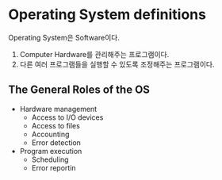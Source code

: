 # Operating System definitions
Operating System은 Software이다.    
1. Computer Hardware를 관리해주는 프로그램이다.
2. 다른 여러 프로그램들을 실행할 수 있도록 조정해주는 프로그램이다.

## The General Roles of the OS
- Hardware management 
    - Access to I/O devices
    - Access to files
    - Accounting
    - Error detection
- Program execution
    - Scheduling
    - Error reportin
